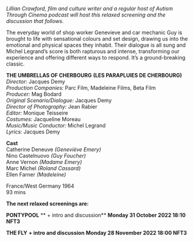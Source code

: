 

_Lillian Crawford, film and culture writer and a regular host of Autism Through Cinema podcast will host this relaxed screening and the discussion that follows._

The everyday world of shop worker Genevieve and car mechanic Guy is brought to life with sensational colours and set design, drawing us into the emotional and physical spaces they inhabit. Their dialogue is all sung and Michel Legrand’s score is both rapturous and intense, transforming our experience and offering different ways to respond. It’s a ground-breaking classic.




**THE UMBRELLAS OF CHERBOURG**
**(LES PARAPLUIES DE CHERBOURG)**
_Director:_ Jacques Demy  
_Production Companies:_ Parc Film, Madeleine Films, Beta Film  
_Producer:_ Mag Bodard  
_Original Scenario/Dialogue:_  Jacques Demy  
_Director of Photography:_ Jean Rabier  
_Editor:_ Monique Teisseire  
_Costumes:_ Jacqueline Moreau  
_Music/Music Conductor:_ Michel Legrand  
_Lyrics:_ Jacques Demy  

**Cast**  
Catherine Deneuve _(Geneviève Emery)_  
Nino Castelnuovo _(Guy Foucher)_   
Anne Vernon _(Madame Emery)_  
Marc Michel _(Roland Cassard)_  
Ellen Farner _(Madeleine)_  

France/West Germany 1964  
93 mins  



**The next relaxed screenings are:**

**PONTYPOOL**
** + intro and discussion**
**Monday 31 October 2022 18:10 NFT3**

**THE FLY**
**+ intro and discussion**
**Monday 28 November 2022 18:00 NFT3**
<!--stackedit_data:
eyJoaXN0b3J5IjpbNjY3Mzc0NDg4XX0=
-->